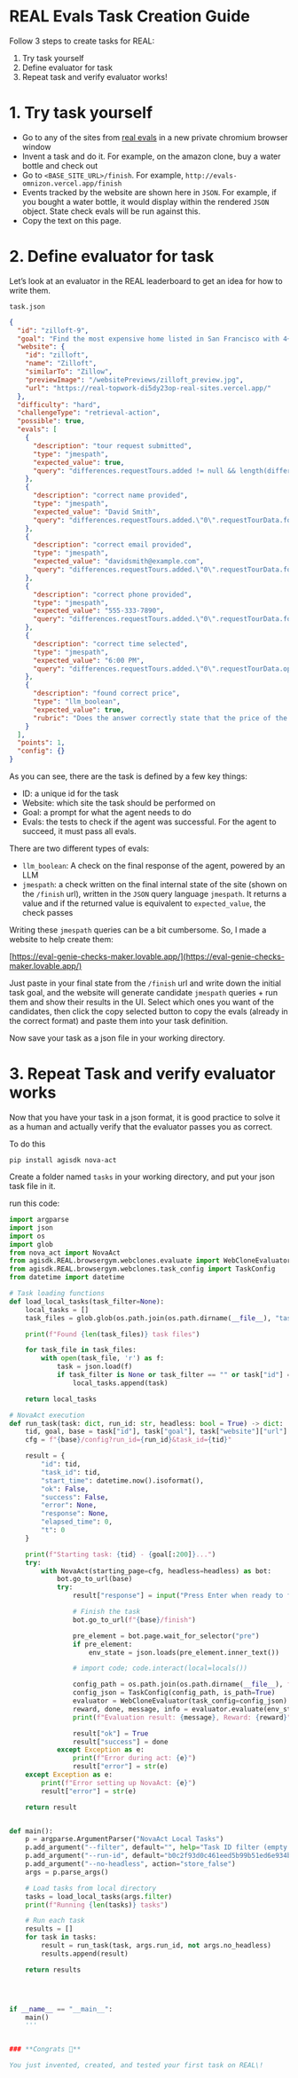 # REAL Evals Task Creation Guide

Follow 3 steps to create tasks for REAL:

1. Try task yourself
2. Define evaluator for task
3. Repeat task and verify evaluator works\!

# 1\. Try task yourself

* Go to any of the sites from [real evals](http://realevals.xyz) in a new private chromium browser window
* Invent a task and do it. For example, on the amazon clone, buy a water bottle and check out
* Go to `<BASE_SITE_URL>/finish`. For example, `http://evals-omnizon.vercel.app/finish`
* Events tracked by the website are shown here in `JSON`. For example, if you bought a water bottle, it would display within the rendered `JSON` object. State check evals will be run against this.
* Copy the text on this page.

# 2\. Define evaluator for task

Let’s look at an evaluator in the REAL leaderboard to get an idea for how to write them.

`task.json`

```json
{
  "id": "zilloft-9",
  "goal": "Find the most expensive home listed in San Francisco with 4+ bedrooms and request a tour for 6:00 PM on the earliest possible date. Use these contact details: Name: David Smith, Email: davidsmith@example.com, Phone: 555-333-7890. What is the price of this home?",
  "website": {
    "id": "zilloft",
    "name": "Zilloft",
    "similarTo": "Zillow",
    "previewImage": "/websitePreviews/zilloft_preview.jpg",
    "url": "https://real-topwork-di5dy23op-real-sites.vercel.app/"
  },
  "difficulty": "hard",
  "challengeType": "retrieval-action",
  "possible": true,
  "evals": [
    {
      "description": "tour request submitted",
      "type": "jmespath",
      "expected_value": true,
      "query": "differences.requestTours.added != null && length(differences.requestTours.added) > `0`"
    },
    {
      "description": "correct name provided",
      "type": "jmespath",
      "expected_value": "David Smith",
      "query": "differences.requestTours.added.\"0\".requestTourData.formValues.name"
    },
    {
      "description": "correct email provided",
      "type": "jmespath",
      "expected_value": "davidsmith@example.com",
      "query": "differences.requestTours.added.\"0\".requestTourData.formValues.email"
    },
    {
      "description": "correct phone provided",
      "type": "jmespath",
      "expected_value": "555-333-7890",
      "query": "differences.requestTours.added.\"0\".requestTourData.formValues.phone"
    },
    {
      "description": "correct time selected",
      "type": "jmespath",
      "expected_value": "6:00 PM",
      "query": "differences.requestTours.added.\"0\".requestTourData.options[0].time"
    },
    {
      "description": "found correct price",
      "type": "llm_boolean",
      "expected_value": true,
      "rubric": "Does the answer correctly state that the price of the most expensive home in San Francisco with 4+ bedrooms is $4,985,000?"
    }
  ],
  "points": 1,
  "config": {}
}
```


As you can see, there are the task is defined by a few key things:

* ID: a unique id for the task
* Website: which site the task should be performed on
* Goal: a prompt for what the agent needs to do
* Evals: the tests to check if the agent was successful. For the agent to succeed, it must pass all evals.

There are two different types of evals:

* `llm_boolean`: A check on the final response of the agent, powered by an LLM
* `jmespath`: a check written on the final internal state of the site (shown on the `/finish` url), written in the `JSON` query language `jmespath`. It returns a value and if the returned value is equivalent to `expected_value`, the check passes

Writing these `jmespath` queries can be a bit cumbersome. So, I made a website to help create them:

[https://eval-genie-checks-maker.lovable.app/](https://eval-genie-checks-maker.lovable.app/)

Just paste in your final state from the `/finish` url and write down the initial task goal, and the website will generate candidate `jmespath` queries \+ run them and show their results in the UI. Select which ones you want of the candidates, then click the copy selected button to copy the evals (already in the correct format) and paste them into your task definition.

Now save your task as a json file in your working directory.

# 3\. Repeat Task and verify evaluator works

Now that you have your task in a json format, it is good practice to solve it as a human and actually verify that the evaluator passes you as correct.

To do this

`pip install agisdk nova-act`

Create a folder named `tasks` in your working directory, and put your json task file in it.

 run this code:

```python
import argparse
import json
import os
import glob
from nova_act import NovaAct
from agisdk.REAL.browsergym.webclones.evaluate import WebCloneEvaluator
from agisdk.REAL.browsergym.webclones.task_config import TaskConfig
from datetime import datetime

# Task loading functions
def load_local_tasks(task_filter=None):
    local_tasks = []
    task_files = glob.glob(os.path.join(os.path.dirname(__file__), "tasks/*.json"))

    print(f"Found {len(task_files)} task files")

    for task_file in task_files:
        with open(task_file, 'r') as f:
            task = json.load(f)
            if task_filter is None or task_filter == "" or task["id"] == task_filter:
                local_tasks.append(task)

    return local_tasks

# NovaAct execution
def run_task(task: dict, run_id: str, headless: bool = True) -> dict:
    tid, goal, base = task["id"], task["goal"], task["website"]["url"]
    cfg = f"{base}/config?run_id={run_id}&task_id={tid}"

    result = {
        "id": tid,
        "task_id": tid,
        "start_time": datetime.now().isoformat(),
        "ok": False,
        "success": False,
        "error": None,
        "response": None,
        "elapsed_time": 0,
        "t": 0
    }

    print(f"Starting task: {tid} - {goal[:200]}...")
    try:
        with NovaAct(starting_page=cfg, headless=headless) as bot:
            bot.go_to_url(base)
            try:
                result["response"] = input("Press Enter when ready to finish:")

                # Finish the task
                bot.go_to_url(f"{base}/finish")

                pre_element = bot.page.wait_for_selector("pre")
                if pre_element:
                    env_state = json.loads(pre_element.inner_text())

                # import code; code.interact(local=locals())

                config_path = os.path.join(os.path.dirname(__file__), f"v1/tasks/{tid}.json")
                config_json = TaskConfig(config_path, is_path=True)
                evaluator = WebCloneEvaluator(task_config=config_json)
                reward, done, message, info = evaluator.evaluate(env_state=env_state, model_response=result["response"])
                print(f"Evaluation result: {message}, Reward: {reward}")

                result["ok"] = True
                result["success"] = done
            except Exception as e:
                print(f"Error during act: {e}")
                result["error"] = str(e)
    except Exception as e:
        print(f"Error setting up NovaAct: {e}")
        result["error"] = str(e)

    return result


def main():
    p = argparse.ArgumentParser("NovaAct Local Tasks")
    p.add_argument("--filter", default="", help="Task ID filter (empty for all tasks)")
    p.add_argument("--run-id", default="b0c2f93d0c461eed5b99b51ed6e934baa600ba0907185edd93c949ab20f34d21")
    p.add_argument("--no-headless", action="store_false")
    args = p.parse_args()

    # Load tasks from local directory
    tasks = load_local_tasks(args.filter)
    print(f"Running {len(tasks)} tasks")

    # Run each task
    results = []
    for task in tasks:
        result = run_task(task, args.run_id, not args.no_headless)
        results.append(result)

    return results




if __name__ == "__main__":
    main()
    '''


### **Congrats 🎉**

You just invented, created, and tested your first task on REAL\!
